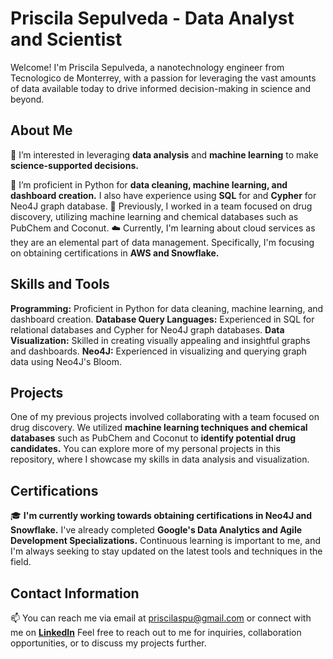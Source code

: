 # Priscila Sepulveda - Data Analyst and Scientist
Welcome! I'm Priscila Sepulveda, a nanotechnology engineer from Tecnologico de Monterrey, with a passion for leveraging the vast amounts of data available today to drive informed decision-making in science and beyond.

## About Me
👀 I’m interested in leveraging __data analysis__ and __machine learning__ to make __science-supported decisions.__

🌱 I’m proficient in Python for __data cleaning, machine learning, and dashboard creation.__ I also have experience using  __SQL__ for and __Cypher__ for Neo4J graph database. 
💼 Previously, I worked in a team focused on drug discovery, utilizing machine learning and chemical databases such as PubChem and Coconut.
☁️ Currently, I'm learning about cloud services as they are an elemental part of data management. Specifically, I'm focusing on obtaining certifications in __AWS and Snowflake.__

## Skills and Tools
__Programming:__ Proficient in Python for data cleaning, machine learning, and dashboard creation.
__Database Query Languages:__ Experienced in SQL for relational databases and Cypher for Neo4J graph databases.
__Data Visualization:__ Skilled in creating visually appealing and insightful graphs and dashboards.
__Neo4J:__ Experienced in visualizing and querying graph data using Neo4J's Bloom.

## Projects
One of my previous projects involved collaborating with a team focused on drug discovery. We utilized __machine learning techniques and chemical databases__ such as PubChem and Coconut to __identify potential drug candidates.__
You can explore more of my personal projects in this repository, where I showcase my skills in data analysis and visualization.

## Certifications
🎓 __I'm currently working towards obtaining certifications in Neo4J and Snowflake.__ I've already completed __Google's Data Analytics and Agile Development Specializations.__ Continuous learning is important to me, and I'm always seeking to stay updated on the latest tools and techniques in the field.

## Contact Information
📫 You can reach me via email at [priscilaspu@gmail.com](mailto:priscilaspu@gmail.com) or connect with me on __[LinkedIn](https://www.linkedin.com/in/prlaa/)__
Feel free to reach out to me for inquiries, collaboration opportunities, or to discuss my projects further. 

